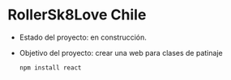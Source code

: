 <h1>RollerSk8Love Chile</h1>

- Estado del proyecto: en construcción.
- Objetivo del proyecto: crear una web para clases de patinaje

  ```npm install react```
